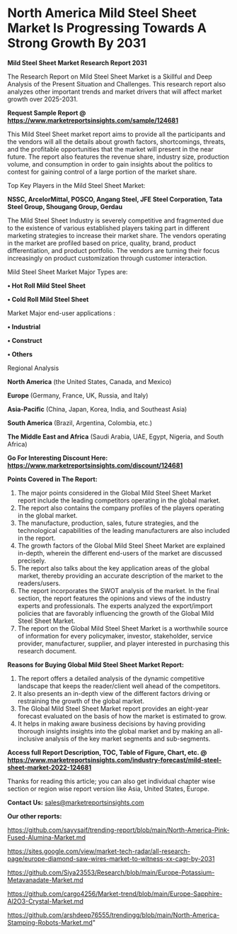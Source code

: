 # North America Mild Steel Sheet Market Is Progressing Towards A Strong Growth By 2031

<strong>Mild Steel Sheet Market Research Report 2031</strong>

The Research Report on Mild Steel Sheet Market is a Skillful and Deep Analysis of the Present Situation and Challenges. This research report also analyzes other important trends and market drivers that will affect market growth over 2025-2031.

<strong>Request Sample Report @ <a href=https://www.marketreportsinsights.com/sample/124681>https://www.marketreportsinsights.com/sample/124681</a></strong>

This Mild Steel Sheet market report aims to provide all the participants and the vendors will all the details about growth factors, shortcomings, threats, and the profitable opportunities that the market will present in the near future. The report also features the revenue share, industry size, production volume, and consumption in order to gain insights about the politics to contest for gaining control of a large portion of the market share.

Top Key Players in the Mild Steel Sheet Market:

<strong>NSSC, ArcelorMittal, POSCO, Angang Steel, JFE Steel Corporation, Tata Steel Group, Shougang Group, Gerdau</strong>

The Mild Steel Sheet Industry is severely competitive and fragmented due to the existence of various established players taking part in different marketing strategies to increase their market share. The vendors operating in the market are profiled based on price, quality, brand, product differentiation, and product portfolio. The vendors are turning their focus increasingly on product customization through customer interaction.

Mild Steel Sheet Market Major Types are:

<strong>• Hot Roll Mild Steel Sheet

• Cold Roll Mild Steel Sheet</strong>

Market Major end-user applications :

<strong>• Industrial

• Construct

• Others</strong>

Regional Analysis

</u><strong><b>North America</b></strong> (the United States, Canada, and Mexico)

<strong><b>Europe </b></strong>(Germany, France, UK, Russia, and Italy)

<strong><b>Asia-Pacific</b></strong> (China, Japan, Korea, India, and Southeast Asia)

<strong><b>South America</b></strong> (Brazil, Argentina, Colombia, etc.)

<strong><b>The Middle East and Africa</b></strong> (Saudi Arabia, UAE, Egypt, Nigeria, and South Africa)

<strong>Go For Interesting Discount Here: <a href=https://www.marketreportsinsights.com/discount/124681>https://www.marketreportsinsights.com/discount/124681</a></strong>

<strong>Points Covered in The Report:</strong>
<ol>
  <li>The major points considered in the Global Mild Steel Sheet Market report include the leading competitors operating in the global market.</li>
  <li>The report also contains the company profiles of the players operating in the global market.</li>
  <li>The manufacture, production, sales, future strategies, and the technological capabilities of the leading manufacturers are also included in the report.</li>
  <li>The growth factors of the Global Mild Steel Sheet Market are explained in-depth, wherein the different end-users of the market are discussed precisely.</li>
  <li>The report also talks about the key application areas of the global market, thereby providing an accurate description of the market to the readers/users.</li>
  <li>The report incorporates the SWOT analysis of the market. In the final section, the report features the opinions and views of the industry experts and professionals. The experts analyzed the export/import policies that are favorably influencing the growth of the Global Mild Steel Sheet Market.</li>
  <li>The report on the Global Mild Steel Sheet Market is a worthwhile source of information for every policymaker, investor, stakeholder, service provider, manufacturer, supplier, and player interested in purchasing this research document.</li>
</ol>
<strong>Reasons for Buying Global Mild Steel Sheet Market Report:</strong>

<ol>
  <li>The report offers a detailed analysis of the dynamic competitive landscape that keeps the reader/client well ahead of the competitors.</li>
  <li>It also presents an in-depth view of the different factors driving or restraining the growth of the global market.</li>
  <li>The Global Mild Steel Sheet Market report provides an eight-year forecast evaluated on the basis of how the market is estimated to grow.</li>
  <li>It helps in making aware business decisions by having providing thorough insights insights into the global market and by making an all-inclusive analysis of the key market segments and sub-segments.</li>
</ol>
<strong>Access full Report Description, TOC, Table of Figure, Chart, etc. @ <a href=https://www.marketreportsinsights.com/industry-forecast/mild-steel-sheet-market-2022-124681>https://www.marketreportsinsights.com/industry-forecast/mild-steel-sheet-market-2022-124681</a></strong>


Thanks for reading this article; you can also get individual chapter wise section or region wise report version like Asia, United States, Europe.

<strong>Contact Us:</strong>
sales@marketreportsinsights.com

<strong>Our other reports:</strong>

<a href=https://github.com/sayysaif/trending-report/blob/main/North-America-Pink-Fused-Alumina-Market.md>https://github.com/sayysaif/trending-report/blob/main/North-America-Pink-Fused-Alumina-Market.md</a>

<a href=https://sites.google.com/view/market-tech-radar/all-research-page/europe-diamond-saw-wires-market-to-witness-xx-cagr-by-2031>https://sites.google.com/view/market-tech-radar/all-research-page/europe-diamond-saw-wires-market-to-witness-xx-cagr-by-2031</a>

<a href=https://github.com/Siya23553/Research/blob/main/Europe-Potassium-Metavanadate-Market.md>https://github.com/Siya23553/Research/blob/main/Europe-Potassium-Metavanadate-Market.md</a>

<a href=https://github.com/cargo4256/Market-trend/blob/main/Europe-Sapphire-Al2O3-Crystal-Market.md>https://github.com/cargo4256/Market-trend/blob/main/Europe-Sapphire-Al2O3-Crystal-Market.md</a>

<a href=https://github.com/arshdeep76555/trendingg/blob/main/North-America-Stamping-Robots-Market.md>https://github.com/arshdeep76555/trendingg/blob/main/North-America-Stamping-Robots-Market.md</a>"
